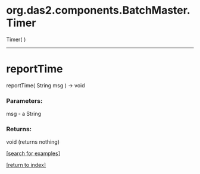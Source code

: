 # org.das2.components.BatchMaster.Timer
Timer( )


***
<a name="reportTime"></a>
# reportTime
reportTime( String msg ) &rarr; void



### Parameters:
msg - a String

### Returns:
void (returns nothing)


<a href="https://github.com/autoplot/dev/search?q=reportTime&unscoped_q=reportTime">[search for examples]</a>

<a href="https://github.com/autoplot/documentation/blob/master/javadoc/index-all.md">[return to index]</a>

